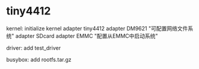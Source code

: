# tiny4412
kernel:
	initialize kernel 
	adapter tiny4412
	adapter DM9621 "可配置网络文件系统"
	adapter SDcard
	adapter EMMC "配置从EMMC中启动系统"


driver:
	add test_driver
	

busybox:
	add rootfs.tar.gz

